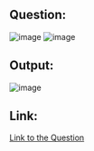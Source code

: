 ## Question:
![image](https://github.com/user-attachments/assets/2bf1a11f-32a5-47ea-9e3b-c24cfa8544e1)
![image](https://github.com/user-attachments/assets/c160767f-0c2f-4f2f-a21d-cee21d3bd4aa)

## Output:
![image](https://github.com/user-attachments/assets/7ab7ba33-2d11-44ef-bfe8-9c8b5a216daa)

## Link:
[Link to the Question](https://www.hackerrank.com/challenges/finding-the-percentage/problem?isFullScreen=true)
